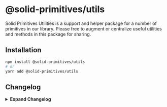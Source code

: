# @solid-primitives/utils

Solid Primitives Utilities is a support and helper package for a number of primitives in our library. Please free to augment or centralize useful utilities and methods in this package for sharing.

## Installation

```bash
npm install @solid-primitives/utils
# or
yarn add @solid-primitives/utils
```

## Changelog

<details>
<summary><b>Expand Changelog</b></summary>

0.0.100

First commit of the timer primitive.

0.0.250

Republished version with better ESM support and build tooling.

0.0.260

Added comments for util methods.

0.1.0

Add `/fp` and `/setter` export entries. Add `destore` and `raceTimeout` util. More jsdoc.

0.1.2

Updated to Solid 1.3

0.1.3

Minor upgrades.

</details>
